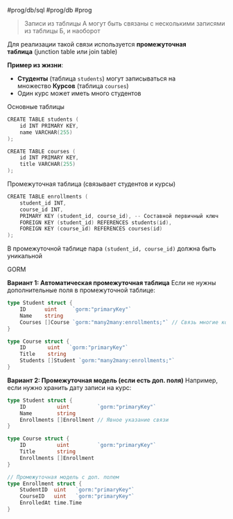#prog/db/sql #prog/db #prog 

> Записи из таблицы А могут быть связаны с несколькими записями из таблицы Б, и наоборот

Для реализации такой связи используется **промежуточная таблица** (junction table или join table)

**Пример из жизни**:
- **Студенты** (таблица `students`) могут записываться на множество **Курсов** (таблица `courses`)
- Один курс может иметь много студентов

Основные таблицы
```go
CREATE TABLE students (
    id INT PRIMARY KEY,
    name VARCHAR(255)
);

CREATE TABLE courses (
    id INT PRIMARY KEY,
    title VARCHAR(255)
);
```
Промежуточная таблица (связывает студентов и курсы)
```go
CREATE TABLE enrollments (
    student_id INT,
    course_id INT,
    PRIMARY KEY (student_id, course_id), -- Составной первичный ключ
    FOREIGN KEY (student_id) REFERENCES students(id),
    FOREIGN KEY (course_id) REFERENCES courses(id)
);
```
В промежуточной таблице пара `(student_id, course_id)` должна быть уникальной

GORM

**Вариант 1: Автоматическая промежуточная таблица**
Если не нужны дополнительные поля в промежуточной таблице:
```go
type Student struct {
    ID      uint     `gorm:"primaryKey"`
    Name    string
    Courses []Course `gorm:"many2many:enrollments;"` // Связь многие ко многим
}

type Course struct {
    ID       uint   `gorm:"primaryKey"`
    Title    string
    Students []Student `gorm:"many2many:enrollments;"`
}
```

**Вариант 2: Промежуточная модель (если есть доп. поля)**
Например, если нужно хранить дату записи на курс:
```go
type Student struct {
    ID          uint         `gorm:"primaryKey"`
    Name        string
    Enrollments []Enrollment // Явное указание связи
}

type Course struct {
    ID          uint         `gorm:"primaryKey"`
    Title       string
    Enrollments []Enrollment
}

// Промежуточная модель с доп. полем
type Enrollment struct {
    StudentID  uint   `gorm:"primaryKey"`
    CourseID   uint   `gorm:"primaryKey"`
    EnrolledAt time.Time
}
```